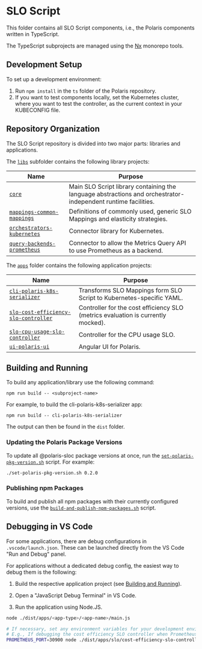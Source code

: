 # SLO Script

This folder contains all SLO Script components, i.e., the Polaris components written in TypeScript.

The TypeScript subprojects are managed using the [Nx](https://nx.dev) monorepo tools.


## Development Setup

To set up a development environment:

1. Run `npm install` in the `ts` folder of the Polaris repository.
1. If you want to test components locally, set the Kubernetes cluster, where you want to test the controller, as the current context in your KUBECONFIG file.


## Repository Organization

The SLO Script repository is divided into two major parts: libraries and applications.

The [`libs`](./libs) subfolder contains the following library projects:

| Name              | Purpose |
|-------------------|---------|
| [`core`](./libs/core) | Main SLO Script library containing the language abstractions and orchestrator-independent runtime facilities. |
| [`mappings-common-mappings`](./libs/mappings/common-mappings) | Definitions of commonly used, generic SLO Mappings and elasticity strategies. |
| [`orchestrators-kubernetes`](./libs/orchestrators/kubernetes) | Connector library for Kubernetes. |
| [`query-backends-prometheus`](./libs/query-backends/prometheus) | Connector to allow the Metrics Query API to use Prometheus as a backend. |



The [`apps`](./apps) folder contains the following application projects:

| Name              | Purpose |
|-------------------|---------|
| [`cli-polaris-k8s-serializer`](./apps/cli/polaris-k8s-serializer) | Transforms SLO Mappings form SLO Script to Kubernetes-specific YAML. |
| [`slo-cost-efficiency-slo-controller`](./apps/slo/cost-efficiency-slo-controller) | Controller for the cost efficiency SLO (metrics evaluation is currently mocked). |
| [`slo-cpu-usage-slo-controller`](./apps/slo/cpu-usage-slo-controller) | Controller for the CPU usage SLO. |
| [`ui-polaris-ui`](./apps/ui/polaris-ui) | Angular UI for Polaris. |


## Building and Running

To build any application/library use the following command:
```
npm run build -- <subproject-name>
```
For example, to build the cli-polaris-k8s-serializer app:
```
npm run build -- cli-polaris-k8s-serializer
```

The output can then be found in the `dist` folder.


### Updating the Polaris Package Versions

To update all @polaris-sloc package versions at once, run the [`set-polaris-pkg-version.sh`](./set-polaris-pkg-version.sh) script.
For example:
```sh
./set-polaris-pkg-version.sh 0.2.0
```

### Publishing npm Packages

To build and publish all npm packages with their currently configured versions, use the [`build-and-publish-npm-packages.sh`](./build-and-publish-npm-packages.sh) script.


## Debugging in VS Code

For some applications, there are debug configurations in `.vscode/launch.json`.
These can be launched directly from the VS Code "Run and Debug" panel.

For applications without a dedicated debug config, the easiest way to debug them is the following:

1. Build the respective application project (see [Building and Running](#building-and-running)).

2. Open a "JavaScript Debug Terminal" in VS Code.

3. Run the application using Node.JS.

```sh
node ./dist/apps/<app-type>/<app-name>/main.js

# If necessary, set any environment variables for your development environment.
# E.g., If debugging the cost efficiency SLO controller when Prometheus is available on port 30900:
PROMETHEUS_PORT=30900 node ./dist/apps/slo/cost-efficiency-slo-controller/main.js
```
